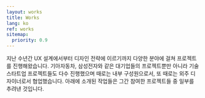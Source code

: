 ```yaml
---
layout: works
title: Works
lang: ko
ref: works
sitemap:
  priority: 0.9
---
```


지난 수년간 UX 설계에서부터 디자인 전략에 이르기까지 다양한 분야에 걸쳐 프로젝트를 진행해왔습니다. 기아자동차, 삼성전자와 같은 대기업들의 프로젝트뿐만 아니라 기술 스타트업 프로젝트들도 다수 진행했으며 때로는 내부 구성원으로서, 또 때로는 외주 디자이너로서 협업했습니다. 아래에 소개된 작업들은 그간 참여한 프로젝트들 중 일부를 추려낸 것입니다.